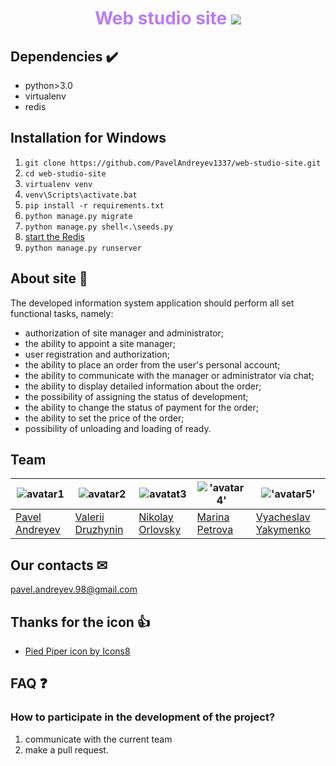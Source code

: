 <h1 align=center style='color:#b77cf7'> 
Web studio site 
<img src="https://img.icons8.com/nolan/80/000000/pied-piper.png">
</h1>

## Dependencies ✔️
- python>3.0
- virtualenv
- redis
## Installation for Windows
1. ```git clone https://github.com/PavelAndreyev1337/web-studio-site.git```
1. ```cd web-studio-site```
1. ```virtualenv venv```
1. ```venv\Scripts\activate.bat```
1. ```pip install -r requirements.txt```
1. ```python manage.py migrate```
1. ```python manage.py shell<.\seeds.py```
1. [start the Redis](https://www.techomoro.com/how-to-run-redis-on-windows-10/)
1. ```python manage.py runserver```
## About site 🤔
The developed information system application should perform all
set functional tasks, namely:

- authorization of site manager and administrator;
- the ability to appoint a site manager;
- user registration and authorization;
- the ability to place an order from the user's personal account;
- the ability to communicate with the manager or administrator via chat;
- the ability to display detailed information about the order;
- the possibility of assigning the status of development;
- the ability to change the status of payment for the order;
- the ability to set the price of the order;
- possibility of unloading and loading of ready.
## Team 
|![avatar1](https://avatars0.githubusercontent.com/u/46842062?s=400&v=4) |![avatar2](https://avatars1.githubusercontent.com/u/55995348?s=400&v=4) |![avatat3](https://avatars0.githubusercontent.com/u/48585734?s=400&v=4) |!['avatar4'](https://avatars1.githubusercontent.com/u/49763283?s=400&v=4) |!['avatar5'](https://avatars0.githubusercontent.com/u/56899790?s=400&v=4) |
|----------------|------------------ | ------------------|---------------- |---------------------- |
| [Pavel Andreyev](https://github.com/PavelAndreyev1337) | [Valerii Druzhynin](https://github.com/valerii-d) | [Nikolay Orlovsky](https://github.com/nikolayOrl)  | [Marina Petrova](https://github.com/MarinnaPetrova)  | [Vyacheslav Yakymenko](https://github.com/yakkymenko)  |
## Our contacts ✉

pavel.andreyev.98@gmail.com

## Thanks for the icon 👍

<ul>
    <li>
        <a href="https://icons8.com/icon/69479/pied-piper">Pied Piper icon by Icons8</a>
    </li>
</ul>

## FAQ ❓
### How to participate in the development of the project?

1. communicate with the current team
1. make a pull request.





